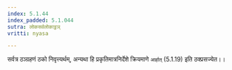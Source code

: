 ```yaml
---
index: 5.1.44
index_padded: 5.1.044
sutra: लोकसर्वलोकाट्ठञ्
vritti: nyasa

---
```

सर्वत्र ठञ्ग्रहणं ठको निवृत्त्यर्थम्, अन्यथा हि प्रकृतिमात्रनिर्देशे क्रियमाणे `आर्हात्` (5.1.19) इति ठक्प्रसज्येत।।